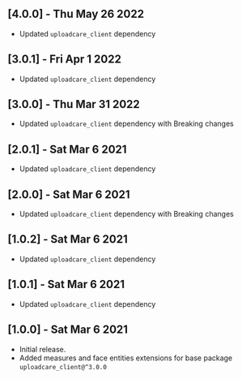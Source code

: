 ## [4.0.0] - Thu May 26 2022

- Updated `uploadcare_client` dependency

## [3.0.1] - Fri Apr 1 2022

- Updated `uploadcare_client` dependency

## [3.0.0] - Thu Mar 31 2022

- Updated `uploadcare_client` dependency with Breaking changes

## [2.0.1] - Sat Mar 6 2021

- Updated `uploadcare_client` dependency

## [2.0.0] - Sat Mar 6 2021

- Updated `uploadcare_client` dependency with Breaking changes

## [1.0.2] - Sat Mar 6 2021

- Updated `uploadcare_client` dependency

## [1.0.1] - Sat Mar 6 2021

- Updated `uploadcare_client` dependency

## [1.0.0] - Sat Mar 6 2021

- Initial release.
- Added measures and face entities extensions for base package `uploadcare_client@^3.0.0`
